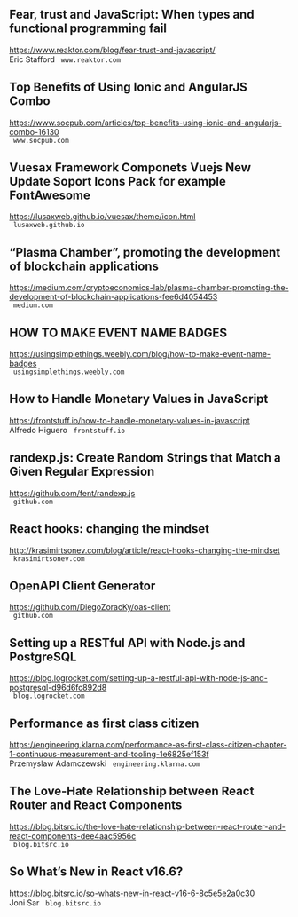 ## Fear, trust and JavaScript: When types and functional programming fail  
https://www.reaktor.com/blog/fear-trust-and-javascript/  
Eric Stafford ` www.reaktor.com`
  

## Top Benefits of Using Ionic and AngularJS Combo  
https://www.socpub.com/articles/top-benefits-using-ionic-and-angularjs-combo-16130  
 ` www.socpub.com`
  

## Vuesax Framework Componets Vuejs New Update Soport Icons Pack for example FontAwesome  
https://lusaxweb.github.io/vuesax/theme/icon.html  
 ` lusaxweb.github.io`
  

## “Plasma Chamber”, promoting the development of blockchain applications  
https://medium.com/cryptoeconomics-lab/plasma-chamber-promoting-the-development-of-blockchain-applications-fee6d4054453  
 ` medium.com`
  

## HOW TO MAKE EVENT NAME BADGES  
https://usingsimplethings.weebly.com/blog/how-to-make-event-name-badges  
 ` usingsimplethings.weebly.com`
  

## How to Handle Monetary Values in JavaScript  
https://frontstuff.io/how-to-handle-monetary-values-in-javascript  
Alfredo Higuero ` frontstuff.io`
  

## randexp.js: Create Random Strings that Match a Given Regular Expression  
https://github.com/fent/randexp.js  
 ` github.com`
  

## React hooks: changing the mindset  
http://krasimirtsonev.com/blog/article/react-hooks-changing-the-mindset  
 ` krasimirtsonev.com`
  

## OpenAPI Client Generator  
https://github.com/DiegoZoracKy/oas-client  
 ` github.com`
  

## Setting up a RESTful API with Node.js and PostgreSQL  
https://blog.logrocket.com/setting-up-a-restful-api-with-node-js-and-postgresql-d96d6fc892d8  
 ` blog.logrocket.com`
  

## Performance as first class citizen  
https://engineering.klarna.com/performance-as-first-class-citizen-chapter-1-continuous-measurement-and-tooling-1e6825ef153f  
Przemyslaw Adamczewski ` engineering.klarna.com`
  

## The Love-Hate Relationship between React Router and React Components  
https://blog.bitsrc.io/the-love-hate-relationship-between-react-router-and-react-components-dee4aac5956c  
 ` blog.bitsrc.io`
  

## So What’s New in React v16.6?  
https://blog.bitsrc.io/so-whats-new-in-react-v16-6-8c5e5e2a0c30  
Joni Sar ` blog.bitsrc.io`
  

